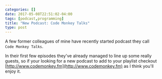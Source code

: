 ```yaml
---
categories: []
date: 2017-05-08T22:51:02-04:00
tags: [podcast,programming]
title: "New Podcast: Code Monkey Talks"
type: post
---
```


A few former colleagues of mine have recently started podcast they call `Code Monkey Talks`. 

<!--more-->

In their first few 
episodes they've already managed to line up some really guests, so if your looking for a new podcast to add to 
your playlist checkout [http://www.codemonkey.fm](http://www.codemonkey.fm) as I think you'll enjoy it.
